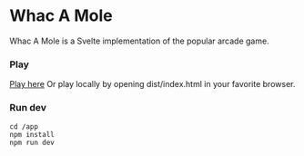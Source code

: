 # Whac A Mole

Whac A Mole is a Svelte implementation of the popular arcade game. 

### Play
[Play here](https://matussolcany.com/whacamole) Or play locally by opening dist/index.html in your favorite browser.

### Run dev
	cd /app
	npm install
	npm run dev